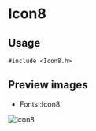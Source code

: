 Icon8
==========

Usage
------

    #include <Icon8.h>

Preview images
--------------
* Fonts::Icon8 

![Icon8](https://raw.githubusercontent.com/Cariad/Icon8/master/Preview/Icon8.png)


